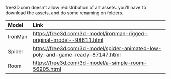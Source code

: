 free3D.com doesn't allow redistribution of art assets. you'll have to download the assets, and do some renaming on folders.

| Model | Link |
| :-- | :-- |
| IronMan | https://free3d.com/3d-model/ironman-rigged-original-model--98611.html |
| Spider  | https://free3d.com/3d-model/spider-animated-low-poly-and-game-ready-87147.html |
| Room | https://free3d.com/3d-model/a-simple-room-56905.html |
